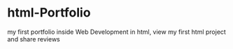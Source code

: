 # html-Portfolio
my first portfolio inside Web Development in html, view my first html project and share reviews
